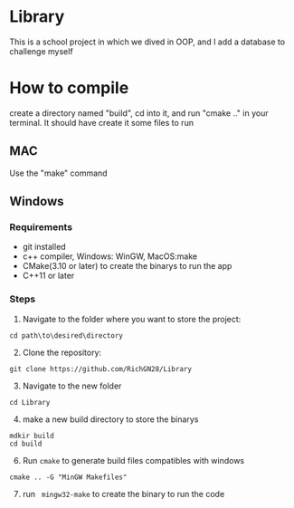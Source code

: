 # Library
This is a school project in which we dived in OOP, and I add a database to challenge myself


# How to compile
create a directory named "build", cd into it, and run "cmake .." in your terminal.
It should have create it some files to run

## MAC
Use the "make" command

## Windows
### Requirements
* git installed
* c++ compiler, Windows: WinGW, MacOS:make
* CMake(3.10 or later) to create the binarys to run the app
* C++11 or later
### Steps
1. Navigate to the folder where you want to store the project:
```
cd path\to\desired\directory
```
2. Clone the repository:
```
git clone https://github.com/RichGN28/Library
```
3. Navigate to the new folder
```
cd Library
```
4. make a new build directory to store the binarys
```
mdkir build
cd build
```
6. Run ```cmake``` to generate build files compatibles with windows
```
cmake .. -G "MinGW Makefiles"
```
7. run ``` mingw32-make``` to create the binary to run the code
